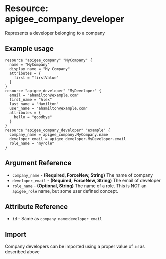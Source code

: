 # Resource: apigee_company_developer
Represents a developer belonging to a company
## Example usage
```hcl
resource "apigee_company" "MyCompany" {
  name = "MyCompany"
  display_name = "My Company"
  attributes = {
    first = "firstValue"
  }
}
resource "apigee_developer" "MyDeveloper" {
  email = "ahamilton@example.com"
  first_name = "Alex"
  last_name = "Hamilton"
  user_name = "ahamilton@example.com"
  attributes = {
    hello = "goodbye"
  }
}
resource "apigee_company_developer" "example" {
  company_name = apigee_company.MyCompany.name
  developer_email = apigee_developer.MyDeveloper.email
  role_name = "myrole"
}
```
## Argument Reference
* `company_name` - **(Required, ForceNew, String)** The name of company
* `developer_email` - **(Required, ForceNew, String)** The email of developer
* `role_name` - **(Optional, String)** The name of a role. This is NOT an `apigee_role` name, but some user defined concept.
## Attribute Reference
* `id` - Same as `company_name`:`developer_email`
## Import
Company developers can be imported using a proper value of `id` as described above
